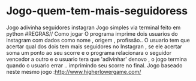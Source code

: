 # Jogo-quem-tem-mais-seguidoress
 Jogo adivinha seguidores instagran  Jogo simples via terminal  feito em python    #REGRAS// Como jogar   O programa  imprime dois usuarios do instagram com dados como nome , origem , profissão..   O usuario tem que  acertar qual dos dois tem mais seguidores no Instagran ,   se ele acertar soma um ponto ao seu scorre e o programa relacionara o seguidor vencedor a outro  e o usuario tera que 'adivinhar' denovo , o jogo termina quando o usuario errar .. imprimindo seu scorre no final.     Jogo baseado neste mesmo jogo :http://www.higherlowergame.com/
